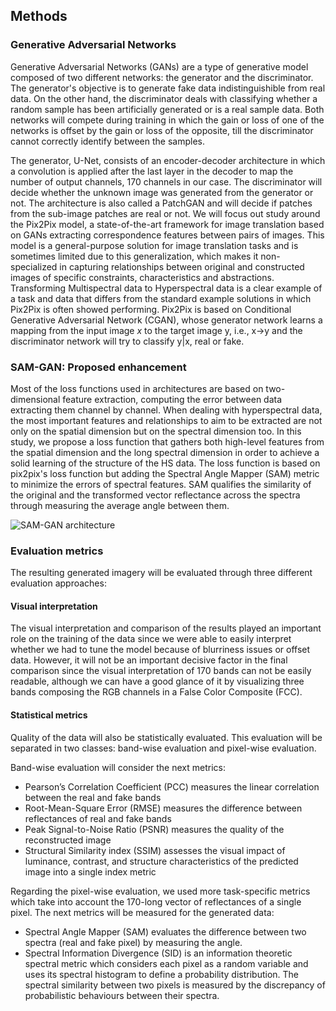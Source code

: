 ## Methods
### Generative Adversarial Networks
Generative Adversarial Networks (GANs) are a type of generative model composed of two different networks: the generator and the discriminator. The generator's objective is to generate fake data indistinguishible from real data. On the other hand, the discriminator deals with classifying whether a random sample has been artificially generated or is a real sample data. Both networks will compete during training in which the gain or loss of one of the networks is offset by the gain or loss of the opposite, till the discriminator cannot correctly identify between the samples.

The generator, U-Net, consists of an encoder-decoder architecture in which a convolution is applied after the last layer in the decoder to map the number of output channels, 170 channels in our case.
The discriminator will decide whether the unknown image was generated from the generator or not. The architecture is also called a PatchGAN and will decide if patches from the sub-image patches are real or not.
We will focus out study around the Pix2Pix model, a state-of-the-art framework for image translation based on GANs extracting correspondence features between pairs of images. This model is a general-purpose solution for image translation tasks and is sometimes limited due to this generalization, which makes it non-specialized in capturing relationships between original and constructed images of specific constraints, characteristics and abstractions.
Transforming Multispectral data to Hyperspectral data is a clear example of a task and data that differs from the standard example solutions in which Pix2Pix is often showed performing.
Pix2Pix is based on Conditional Generative Adversarial Network (CGAN), whose generator network learns a mapping from the input image $x$ to the target image y, i.e., x->y and the discriminator network will try to classify y|x, real or fake.

### SAM-GAN: Proposed enhancement
Most of the loss functions used in architectures are based on two-dimensional feature extraction, computing the error between data extracting them channel by channel. When dealing with hyperspectral data, the most important features and relationships to aim to be extracted are not only on the spatial dimension but on the spectral dimension too. In this study, we propose a loss function that gathers both high-level features from the spatial dimension and the long spectral dimension in order to achieve a solid learning of the structure of the HS data.
The loss function is based on pix2pix's loss function but adding the Spectral Angle Mapper (SAM) metric to minimize the errors of spectral features. SAM qualifies the similarity of the original and the transformed vector reflectance across the spectra through measuring the average angle between them.

![SAM-GAN architecture](5.Appendix/images/GANmodel.svg)

### Evaluation metrics
The resulting generated imagery will be evaluated through three different evaluation approaches:

#### Visual interpretation
The visual interpretation and comparison of the results played an important role on the training of the data since we were able to easily interpret whether we had to tune the model because of blurriness issues or offset data. However, it will not be an important decisive factor in the final comparison since the visual interpretation of 170 bands can not be easily readable, although we can have a good glance of it by visualizing three bands composing the RGB channels in a False Color Composite (FCC).

#### Statistical metrics
Quality of the data will also be statistically evaluated. This evaluation will be separated in two classes: band-wise evaluation and pixel-wise evaluation.

Band-wise evaluation will consider the next metrics:
* Pearson’s Correlation Coefficient (PCC) measures the  linear correlation between the real and fake bands
* Root-Mean-Square Error (RMSE) measures the difference between reflectances of real and fake bands
* Peak Signal-to-Noise Ratio (PSNR) measures the quality of the reconstructed image
* Structural Similarity index (SSIM) assesses the visual impact of luminance, contrast, and structure characteristics of the predicted image into a single index metric

Regarding the pixel-wise evaluation, we used more task-specific metrics which take into account the 170-long vector of reflectances of a single pixel. The next metrics will be measured for the generated data:
* Spectral Angle Mapper (SAM) evaluates the difference between two spectra (real and fake pixel) by measuring the angle.
* Spectral Information Divergence (SID) is an information theoretic spectral metric which considers each pixel as a random variable and uses its spectral histogram to define a probability distribution. The spectral similarity between two pixels is measured by the discrepancy of probabilistic behaviours between their spectra.
